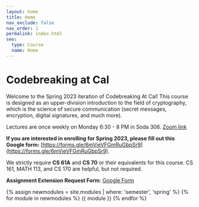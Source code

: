 ```yaml
---
layout: home
title: Home
nav_exclude: false
nav_order: 1
permalink: index.html
seo:
  type: Course
  name: Home
---
```


# Codebreaking at Cal

Welcome to the Spring 2023 iteration of Codebreaking At Cal! This course is designed as an upper-division introduction to the field 
of cryptography, which is the science of secure communication (secret messages, encryption, digital signatures, and much more). 

Lectures are once weekly on Monday 6:30 - 8 PM in Soda 306. [Zoom link](https://berkeley.zoom.us/j/94249910215)

**If you are interested in enrolling for Spring 2023, please fill out this Google form:** [https://forms.gle/6mVieVFGmRuGbpSr9](https://forms.gle/6mVieVFGmRuGbpSr9).

We strictly require **CS 61A** and **CS 70** or their equivalents for this course. CS 161, MATH 113, and CS 170 are helpful, but not required.

**Assignment Extension Request Form**: [Google Form](https://forms.gle/N6zAgeiNwRC9Uj186)

{% assign newmodules = site.modules | where: 'semester', 'spring' %}
{% for module in newmodules %}
{{ module }}
{% endfor %}

